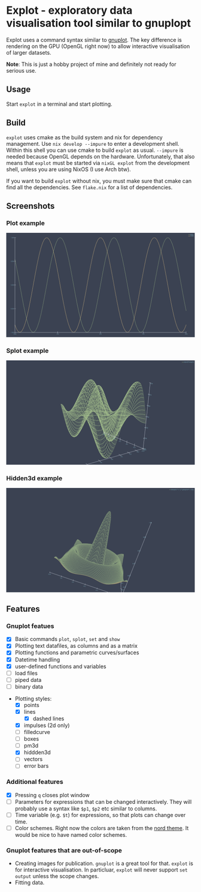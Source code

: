 # Explot - exploratory data visualisation tool similar to gnuplopt 

Explot uses a command syntax similar to
[gnuplot](http://www.gnuplot.info/). The key difference is rendering
on the GPU (OpenGL right now) to allow interactive visualisation of
larger datasets.

**Note**: This is just a hobby project of mine and definitely not
ready for serious use.

## Usage

Start `explot` in a terminal and start plotting.

## Build

`explot` uses cmake as the build system and nix for dependency
management. Use `nix develop --impure` to enter a development
shell. Within this shell you can use cmake to build `explot` as
usual. `--impure` is needed because OpenGL depends on the
hardware. Unfortunately, that also means that `explot` must be started
via `nixGL explot` from the development shell, unless you are using
NixOS (I use Arch btw).

If you want to build `explot` without nix, you must make sure that
cmake can find all the dependencies. See `flake.nix` for a list of
dependencies.


## Screenshots

### Plot example
![`plot sin(x) with lines, cos(x) with lines`](./img/plot_example.png)

### Splot example
![`splot sin(x/3)*cos(x/3) with lines`](./img/splot_example.png)

### Hidden3d example
![`splot sin(sqrt(x*x + y*y))/sqrt(x*x + y*y)`](./img/hidden3d.png)

## Features

### Gnuplot featues

- [x] Basic commands `plot`, `splot`, `set` and `show`
- [x] Plotting text datafiles, as columns and as a matrix
- [x] Plotting functions and parametric curves/surfaces
- [x] Datetime handling
- [x] user-defined functions and variables
- [ ] load files
- [ ] piped data
- [ ] binary data
- Plotting styles:
  - [x] points
  - [x] lines
    - [x] dashed lines
  - [x] impulses (2d only)
  - [ ] filledcurve
  - [ ] boxes
  - [ ] pm3d
  - [x] hiddden3d
  - [ ] vectors
  - [ ] error bars
  
### Additional features

- [x] Pressing `q` closes plot window
- [ ] Parameters for expressions that can be changed
      interactively. They will probably use a syntax like `$p1`, `$p2`
      etc similar to columns.
- [ ] Time variable (e.g. `$t`) for expressions, so that plots can
      change over time.
- [ ] Color schemes. Right now the colors are taken from the [nord
      theme](https://www.nordtheme.com/). It would be nice to have
      named color schemes.

### Gnuplot features that are out-of-scope

- Creating images for publication. `gnuplot` is a great tool for
  that. `explot` is for interactive visualisation. In particluar,
  `explot` will never support `set output` unless the scope changes.
- Fitting data.
  
